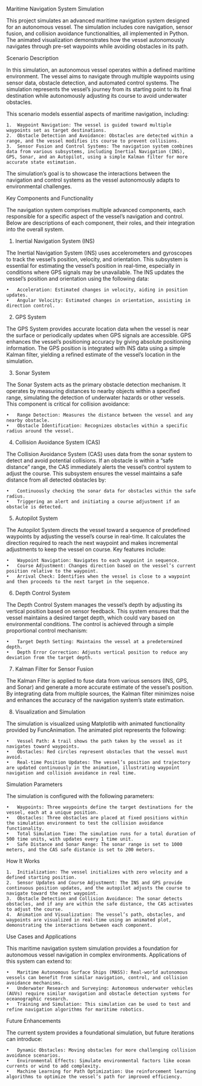Maritime Navigation System Simulation

This project simulates an advanced maritime navigation system designed for an autonomous vessel. The simulation includes core navigation, sensor fusion, and collision avoidance functionalities, all implemented in Python. The animated visualization demonstrates how the vessel autonomously navigates through pre-set waypoints while avoiding obstacles in its path.

Scenario Description

In this simulation, an autonomous vessel operates within a defined maritime environment. The vessel aims to navigate through multiple waypoints using sensor data, obstacle detection, and automated control systems. The simulation represents the vessel’s journey from its starting point to its final destination while autonomously adjusting its course to avoid underwater obstacles.

This scenario models essential aspects of maritime navigation, including:

	1.	Waypoint Navigation: The vessel is guided toward multiple waypoints set as target destinations.
	2.	Obstacle Detection and Avoidance: Obstacles are detected within a range, and the vessel modifies its course to prevent collisions.
	3.	Sensor Fusion and Control Systems: The navigation system combines data from various subsystems, including Inertial Navigation (INS), GPS, Sonar, and an Autopilot, using a simple Kalman filter for more accurate state estimation.

The simulation’s goal is to showcase the interactions between the navigation and control systems as the vessel autonomously adapts to environmental challenges.

Key Components and Functionality

The navigation system comprises multiple advanced components, each responsible for a specific aspect of the vessel’s navigation and control. Below are descriptions of each component, their roles, and their integration into the overall system.

1. Inertial Navigation System (INS)

The Inertial Navigation System (INS) uses accelerometers and gyroscopes to track the vessel’s position, velocity, and orientation. This subsystem is essential for estimating the vessel’s position in real-time, especially in conditions where GPS signals may be unavailable. The INS updates the vessel’s position and orientation using the following data:

	•	Acceleration: Estimated changes in velocity, aiding in position updates.
	•	Angular Velocity: Estimated changes in orientation, assisting in direction control.

2. GPS System

The GPS System provides accurate location data when the vessel is near the surface or periodically updates when GPS signals are accessible. GPS enhances the vessel’s positioning accuracy by giving absolute positioning information. The GPS position is integrated with INS data using a simple Kalman filter, yielding a refined estimate of the vessel’s location in the simulation.

3. Sonar System

The Sonar System acts as the primary obstacle detection mechanism. It operates by measuring distances to nearby objects within a specified range, simulating the detection of underwater hazards or other vessels. This component is critical for collision avoidance:

	•	Range Detection: Measures the distance between the vessel and any nearby obstacle.
	•	Obstacle Identification: Recognizes obstacles within a specific radius around the vessel.

4. Collision Avoidance System (CAS)

The Collision Avoidance System (CAS) uses data from the sonar system to detect and avoid potential collisions. If an obstacle is within a “safe distance” range, the CAS immediately alerts the vessel’s control system to adjust the course. This subsystem ensures the vessel maintains a safe distance from all detected obstacles by:

	•	Continuously checking the sonar data for obstacles within the safe radius.
	•	Triggering an alert and initiating a course adjustment if an obstacle is detected.

5. Autopilot System

The Autopilot System directs the vessel toward a sequence of predefined waypoints by adjusting the vessel’s course in real-time. It calculates the direction required to reach the next waypoint and makes incremental adjustments to keep the vessel on course. Key features include:

	•	Waypoint Navigation: Navigates to each waypoint in sequence.
	•	Course Adjustment: Changes direction based on the vessel’s current position relative to the waypoint.
	•	Arrival Check: Identifies when the vessel is close to a waypoint and then proceeds to the next target in the sequence.

6. Depth Control System

The Depth Control System manages the vessel’s depth by adjusting its vertical position based on sensor feedback. This system ensures that the vessel maintains a desired target depth, which could vary based on environmental conditions. The control is achieved through a simple proportional control mechanism:

	•	Target Depth Setting: Maintains the vessel at a predetermined depth.
	•	Depth Error Correction: Adjusts vertical position to reduce any deviation from the target depth.

7. Kalman Filter for Sensor Fusion

The Kalman Filter is applied to fuse data from various sensors (INS, GPS, and Sonar) and generate a more accurate estimate of the vessel’s position. By integrating data from multiple sources, the Kalman filter minimizes noise and enhances the accuracy of the navigation system’s state estimation.

8. Visualization and Simulation

The simulation is visualized using Matplotlib with animated functionality provided by FuncAnimation. The animated plot represents the following:

	•	Vessel Path: A trail shows the path taken by the vessel as it navigates toward waypoints.
	•	Obstacles: Red circles represent obstacles that the vessel must avoid.
	•	Real-time Position Updates: The vessel’s position and trajectory are updated continuously in the animation, illustrating waypoint navigation and collision avoidance in real time.

Simulation Parameters

The simulation is configured with the following parameters:

	•	Waypoints: Three waypoints define the target destinations for the vessel, each at a unique position.
	•	Obstacles: Three obstacles are placed at fixed positions within the simulation environment to test the collision avoidance functionality.
	•	Total Simulation Time: The simulation runs for a total duration of 500 time units, with updates every 1 time unit.
	•	Safe Distance and Sonar Range: The sonar range is set to 1000 meters, and the CAS safe distance is set to 200 meters.

How It Works

	1.	Initialization: The vessel initializes with zero velocity and a defined starting position.
	2.	Sensor Updates and Course Adjustment: The INS and GPS provide continuous position updates, and the autopilot adjusts the course to navigate toward the next waypoint.
	3.	Obstacle Detection and Collision Avoidance: The sonar detects obstacles, and if any are within the safe distance, the CAS activates to adjust the course.
	4.	Animation and Visualization: The vessel’s path, obstacles, and waypoints are visualized in real-time using an animated plot, demonstrating the interactions between each component.

Use Cases and Applications

This maritime navigation system simulation provides a foundation for autonomous vessel navigation in complex environments. Applications of this system can extend to:

	•	Maritime Autonomous Surface Ships (MASS): Real-world autonomous vessels can benefit from similar navigation, control, and collision avoidance mechanisms.
	•	Underwater Research and Surveying: Autonomous underwater vehicles (AUVs) require similar navigation and obstacle detection systems for oceanographic research.
	•	Training and Simulation: This simulation can be used to test and refine navigation algorithms for maritime robotics.

Future Enhancements

The current system provides a foundational simulation, but future iterations can introduce:

	•	Dynamic Obstacles: Moving obstacles for more challenging collision avoidance scenarios.
	•	Environmental Effects: Simulate environmental factors like ocean currents or wind to add complexity.
	•	Machine Learning for Path Optimization: Use reinforcement learning algorithms to optimize the vessel’s path for improved efficiency.

